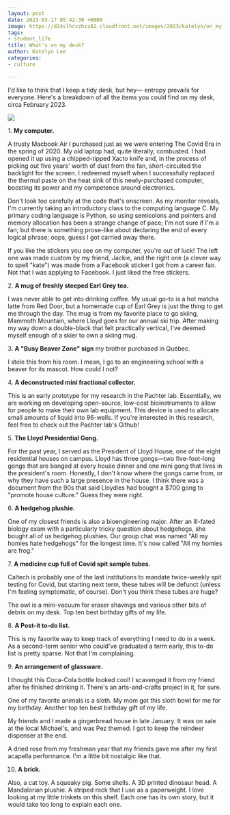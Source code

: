 ```yaml
---
layout: post
date: 2023-03-17 05:42:30 +0000
image: https://d24slhcvzhzz82.cloudfront.net/images/2023/katelyn/on_my_desk.jpg
tags:
- student_life
title: What's on my desk?
author: Katelyn Lee
categories:
- culture

---
```

I'd like to think that I keep a tidy desk, but hey— entropy prevails for everyone. Here's a breakdown of all the items you could find on my desk, circa February 2023.

![](https://d24slhcvzhzz82.cloudfront.net/images/2023/katelyn/on_my_desk.jpg)

1\. **My computer.**

A trusty Macbook Air I purchased just as we were entering The Covid Era in the spring of 2020. My old laptop had, quite literally, combusted. I had opened it up using a chipped-tipped Xacto knife and, in the process of picking out five years' worth of dust from the fan, short-circuited the backlight for the screen. I redeemed myself when I successfully replaced the thermal paste on the heat sink of this newly-purchased computer, boosting its power and my competence around electronics.

Don't look too carefully at the code that's onscreen. As my monitor reveals, I'm currently taking an introductory class to the computing language C. My primary coding language is Python, so using semicolons and pointers and memory allocation has been a strange change of pace; I'm not sure if I'm a fan; but there is something prose-like about declaring the end of every logical phrase; oops, guess I got carried away there.

If you like the stickers you see on my computer, you're out of luck! The left one was made custom by my friend, Jackie, and the right one (a clever way to spell "kate") was made from a Facebook sticker I got from a career fair. Not that I was applying to Facebook. I just liked the free stickers.

2\. **A mug of freshly steeped Earl Grey tea.**

I was never able to get into drinking coffee. My usual go-to is a hot matcha latte from Red Door, but a homemade cup of Earl Grey is just the thing to get me through the day. The mug is from my favorite place to go skiing, Mammoth Mountain, where Lloyd goes for our annual ski trip. After making my way down a double-black that felt practically vertical, I've deemed myself enough of a skier to own a skiing mug.

3\. **A "Busy Beaver Zone" sign** my brother purchased in Québec.

I stole this from his room. I mean, I go to an engineering school with a beaver for its mascot. How could I not?

4\. **A deconstructed mini fractional collector.**

This is an early prototype for my research in the Pachter lab. Essentially, we are working on developing open-source, low-cost bioinstruments to allow for people to make their own lab equipment. This device is used to allocate small amounts of liquid into 96-wells. If you're interested in this research, feel free to check out the Pachter lab's Github!

5\. **The Lloyd Presidential Gong.**

For the past year, I served as the President of Lloyd House, one of the eight residential houses on campus. Lloyd has three gongs—two five-foot-long gongs that are banged at every house dinner and one mini gong that lives in the president's room. Honestly, I don't know where the gongs came from, or why they have such a large presence in the house. I think there was a document from the 90s that said Lloydies had bought a $700 gong to "promote house culture." Guess they were right.

6\. **A hedgehog plushie.**

One of my closest friends is also a bioengineering major. After an ill-fated biology exam with a particularly tricky question about hedgehogs, she bought all of us hedgehog plushies. Our group chat was named "All my homies hate hedgehogs" for the longest time. It's now called "All my homies are frog."

7\. **A medicine cup full of Covid spit sample tubes.**

Caltech is probably one of the last institutions to mandate twice-weekly spit testing for Covid, but starting next term, these tubes will be defunct (unless I'm feeling symptomatic, of course). Don't you think these tubes are huge?

The owl is a mini-vacuum for eraser shavings and various other bits of debris on my desk. Top ten best birthday gifts of my life.

8\. **A Post-it to-do list.**

This is my favorite way to keep track of everything I need to do in a week. As a second-term senior who could've graduated a term early, this to-do list is pretty sparse. Not that I'm complaining.

9\. **An arrangement of glassware.**

I thought this Coca-Cola bottle looked cool! I scavenged it from my friend after he finished drinking it. There's an arts-and-crafts project in it, for sure.

One of my favorite animals is a sloth. My mom got this sloth bowl for me for my birthday. Another top ten best birthday gift of my life.

My friends and I made a gingerbread house in late January. It was on sale at the local Michael's, and was Pez themed. I got to keep the reindeer dispenser at the end.

A dried rose from my freshman year that my friends gave me after my first acapella performance. I'm a little bit nostalgic like that.

10. **A brick.**

Also, a cat toy. A squeaky pig. Some shells. A 3D printed dinosaur head. A Mandalorian plushie. A striped rock that I use as a paperweight. I love looking at my little trinkets on this shelf. Each one has its own story, but it would take too long to explain each one. 